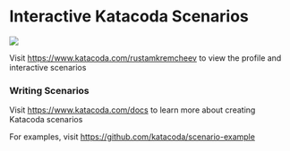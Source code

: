 # Interactive Katacoda Scenarios

[![](http://shields.katacoda.com/katacoda/rustamkremcheev/count.svg)](https://www.katacoda.com/rustamkremcheev "Get your profile on Katacoda.com")

Visit https://www.katacoda.com/rustamkremcheev to view the profile and interactive scenarios

### Writing Scenarios
Visit https://www.katacoda.com/docs to learn more about creating Katacoda scenarios

For examples, visit https://github.com/katacoda/scenario-example
